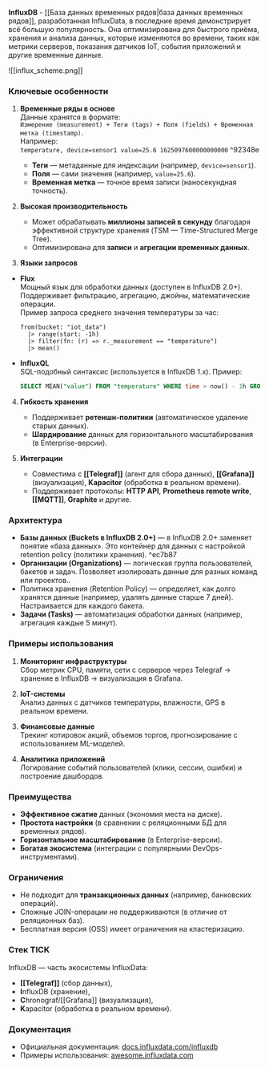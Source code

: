 **InfluxDB** -  [[База данных временных рядов|база данных временных рядов]], разработанная InfluxData, в последние время  демонстрирует всё большую популярность. Она оптимизирована для быстрого приёма, хранения и анализа данных, которые изменяются во времени, таких как метрики серверов, показания датчиков IoT, события приложений и другие временные данные.

![[influx_scheme.png]]
### **Ключевые особенности**

1. **Временные ряды в основе**  
   Данные хранятся в формате:  
   `Измерение (measurement) + Теги (tags) + Поля (fields) + Временная метка (timestamp)`.  
   Например:  
   `temperature, device=sensor1 value=25.6 1625097600000000000`   ^92348e
   - **Теги** — метаданные для индексации (например, `device=sensor1`).  
   - **Поля** — сами значения (например, `value=25.6`).  
   - **Временная метка** — точное время записи (наносекундная точность).

2. **Высокая производительность**  
   - Может обрабатывать **миллионы записей в секунду** благодаря эффективной структуре хранения (TSM — Time-Structured Merge Tree).  
   - Оптимизирована для **записи** и **агрегации временных данных**.

3. **Языки запросов**  

- **Flux**  
  Мощный язык для обработки данных (доступен в InfluxDB 2.0+). Поддерживает фильтрацию, агрегацию, джойны, математические операции.  
  Пример запроса среднего значения температуры за час:  
  ```flux
  from(bucket: "iot_data")
    |> range(start: -1h)
    |> filter(fn: (r) => r._measurement == "temperature")
    |> mean()
  ```
- **InfluxQL**  
  SQL-подобный синтаксис (используется в InfluxDB 1.x). Пример:  
  ```sql
  SELECT MEAN("value") FROM "temperature" WHERE time > now() - 1h GROUP BY time(1m)
  ```

4. **Гибкость хранения**  
   - Поддерживает **ретеншн-политики** (автоматическое удаление старых данных).  
   - **Шардирование** данных для горизонтального масштабирования (в Enterprise-версии).

5. **Интеграции**  
   - Совместима с **[[Telegraf]]** (агент для сбора данных), **[[Grafana]]** (визуализация), **Kapacitor** (обработка в реальном времени).  
   - Поддерживает протоколы: **HTTP API**, **Prometheus remote write**, **[[MQTT]]**, **Graphite** и другие.

### **Архитектура**

- **Базы данных (Buckets в InfluxDB 2.0+)** — в InfluxDB 2.0+ заменяет понятие «база данных». Это контейнер для данных с настройкой retention policy (политики хранения).  ^ec7b87
- **Организации (Organizations)** — логическая группа пользователей, бакетов и задач. Позволяет изолировать данные для разных команд или проектов..  
- Политика хранения (Retention Policy) — определяет, как долго хранятся данные (например, удалять данные старше 7 дней). Настраивается для каждого бакета.  
- **Задачи (Tasks)** — автоматизация обработки данных (например, агрегация каждые 5 минут).

### **Примеры использования**

1. **Мониторинг инфраструктуры**  
   Сбор метрик CPU, памяти, сети с серверов через Telegraf → хранение в InfluxDB → визуализация в Grafana.

2. **IoT-системы**  
   Анализ данных с датчиков температуры, влажности, GPS в реальном времени.

3. **Финансовые данные**  
   Трекинг котировок акций, объемов торгов, прогнозирование с использованием ML-моделей.

4. **Аналитика приложений**  
   Логирование событий пользователей (клики, сессии, ошибки) и построение дашбордов.

### **Преимущества**

- **Эффективное сжатие** данных (экономия места на диске).  
- **Простота настройки** (в сравнении с реляционными БД для временных рядов).  
- **Горизонтальное масштабирование** (в Enterprise-версии).  
- **Богатая экосистема** (интеграции с популярными DevOps-инструментами).

### **Ограничения**

- Не подходит для **транзакционных данных** (например, банковских операций).  
- Сложные JOIN-операции не поддерживаются (в отличие от реляционных баз).  
- Бесплатная версия (OSS) имеет ограничения на кластеризацию.

### **Стек TICK**

InfluxDB — часть экосистемы InfluxData:  
- **[[Telegraf]]** (сбор данных),  
- **I**nfluxDB (хранение),  
- **C**hronograf/[[Grafana]] (визуализация),  
- **K**apacitor (обработка в реальном времени).

### **Документация**

- Официальная документация: [docs.influxdata.com/influxdb](https://docs.influxdata.com/influxdb/)  
- Примеры использования: [awesome.influxdata.com](https://awesome.influxdata.com/)

